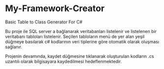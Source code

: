 # My-Framework-Creator
Basic Table to Class Generator For C#

Bu proje ile SQL server a bağlanarak veritabanları listelenir ve listelenen bir veritabanı tabloları listelenir. Seçilen tabloların menü de yer alan yeşil düğmeye basılarak c# kodlarının veri tiplerine göre otomatik olarak oluşması sağlanır.

Projenin devamında, kaydet düğmesine tıklanarak oluşturulan kodların .cs uzantılı olarak bilgisayara kaydedilmesi hedeflenmektedir. 